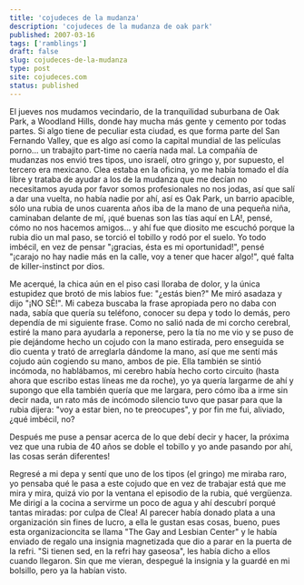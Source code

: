 ```yaml
---
title: 'cojudeces de la mudanza'
description: 'cojudeces de la mudanza de oak park'
published: 2007-03-16
tags: ['ramblings']
draft: false
slug: cojudeces-de-la-mudanza
type: post
site: cojudeces.com
status: published
---
```


El jueves nos mudamos vecindario, de la tranquilidad suburbana de Oak Park, a Woodland Hills, donde hay mucha más gente y cemento por todas partes. Si algo tiene de peculiar esta ciudad, es que forma parte del San Fernando Valley, que es algo así como la capital mundial de las películas porno... un trabajito part-time no caería nada mal. La compañía de mudanzas nos envió tres tipos, uno israelí, otro gringo y, por supuesto, el tercero era mexicano. Clea estaba en la oficina, yo me había tomado el día libre y trataba de ayudar a los de la mudanza que me decían no necesitamos ayuda por favor somos profesionales no nos jodas, así que salí a dar una vuelta, no había nadie por ahí, así es Oak Park, un barrio apacible, sólo una rubia de unos cuarenta años iba de la mano de una pequeña niña, caminaban delante de mí, ¡qué buenas son las tías aquí en LA!, pensé, cómo no nos hacemos amigos... y ahí fue que diosito me escuchó porque la rubia dio un mal paso, se torció el tobillo y rodó por el suelo. Yo todo imbécil, en vez de pensar "¡gracias, ésta es mi oportunidad!", pensé "¡carajo no hay nadie más en la calle, voy a tener que hacer algo!", qué falta de killer-instinct por dios.

Me acerqué, la chica aún en el piso casi lloraba de dolor, y la única estupidez que brotó de mis labios fue: "¿estás bien?" Me miró asadaza y dijo "¡NO SÉ!". Mi cabeza buscaba la frase apropiada pero no daba con nada, sabía que quería su teléfono, conocer su depa y todo lo demás, pero dependía de mi siguiente frase. Como no salió nada de mi corcho cerebral, estiré la mano para ayudarla a reponerse, pero la tía no me vio y se puso de pie dejándome hecho un cojudo con la mano estirada, pero enseguida se dio cuenta y trató de arreglarla dándome la mano, así que me sentí más cojudo aún cogiendo su mano, ambos de pie. Ella también se sintió incómoda, no hablábamos, mi cerebro había hecho corto circuito (hasta ahora que escribo estas líneas me da roche), yo ya quería largarme de ahí y supongo que ella también quería que me largara, pero cómo iba a irme sin decir nada, un rato más de incómodo silencio tuvo que pasar para que la rubia dijera: "voy a estar bien, no te preocupes", y por fin me fui, aliviado, ¿qué imbécil, no?

Después me puse a pensar acerca de lo que debí decir y hacer, la próxima vez que una rubia de 40 años se doble el tobillo y yo ande pasando por ahí, las cosas serán diferentes!

Regresé a mi depa y sentí que uno de los tipos (el gringo) me miraba raro, yo pensaba qué le pasa a este cojudo que en vez de trabajar está que me mira y mira, quizá vio por la ventana el episodio de la rubia, qué vergüenza. Me dirigí a la cocina a servirme un poco de agua y ahí descubrí porqué tantas miradas: por culpa de Clea! Al parecer había donado plata a una organización sin fines de lucro, a ella le gustan esas cosas, bueno, pues esta organizacioncita se llama "The Gay and Lesbian Center" y le había enviado de regalo una insignia magnetizada que dio a parar en la puerta de la refri. "Si tienen sed, en la refri hay gaseosa", les había dicho a ellos cuando llegaron. Sin que me vieran, despegué la insignia y la guardé en mi bolsillo, pero ya la habían visto.
